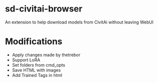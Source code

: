 # sd-civitai-browser
An extension to help download models from CivitAi without leaving WebUI

# Modifications
- Apply changes made by thetrebor
- Support LoRA
- Set folders from cmd_opts
- Save HTML with images
- Add Trained Tags in html
